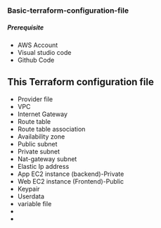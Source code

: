 ### Basic-terraform-configuration-file

##### Prerequisite
+ AWS Account
+ Visual studio code
+ Github Code

## This Terraform configuration file
+ Provider file
+ VPC
+ Internet Gateway
+ Route table
+ Route table association
+ Availability zone
+ Public subnet
+ Private subnet
+ Nat-gateway subnet
+ Elastic Ip address
+ App EC2 instance (backend)-Private
+ Web EC2 instance (Frontend)-Public
+ Keypair
+ Userdata
+ variable file 
+ 
+ 


